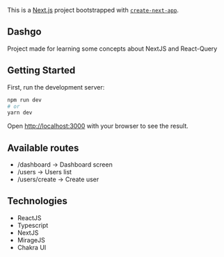 This is a [Next.js](https://nextjs.org/) project bootstrapped with [`create-next-app`](https://github.com/vercel/next.js/tree/canary/packages/create-next-app).

## Dashgo
Project made for learning some concepts about NextJS and React-Query 

## Getting Started

First, run the development server:

```bash
npm run dev
# or
yarn dev
```

Open [http://localhost:3000](http://localhost:3000) with your browser to see the result.

## Available routes
- /dashboard -> Dashboard screen
- /users -> Users list
- /users/create -> Create user

## Technologies
- ReactJS
- Typescript
- NextJS
- MirageJS
- Chakra UI
